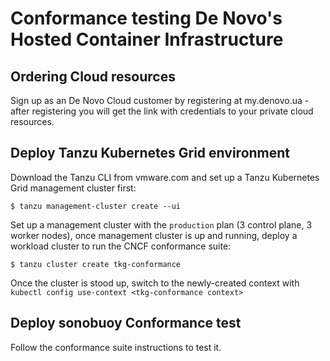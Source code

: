 # Conformance testing De Novo's Hosted Container Infrastructure

## Ordering Cloud resources 

Sign up as an De Novo Cloud customer by registering at my.denovo.ua - after registering you will get the link with credentials to your private cloud resources.

## Deploy Tanzu Kubernetes Grid environment

Download the Tanzu CLI from vmware.com and set up a Tanzu Kubernetes Grid management cluster first:

```console
$ tanzu management-cluster create --ui
```

Set up a management cluster with the `production` plan (3 control plane, 3 worker nodes), once management cluster is up and running, deploy a workload cluster to run the CNCF conformance suite:

```console
$ tanzu cluster create tkg-conformance
```

Once the cluster is stood up, switch to the newly-created context with `kubectl config use-context <tkg-conformance context>`

## Deploy sonobuoy Conformance test

Follow the conformance suite instructions to test it.
